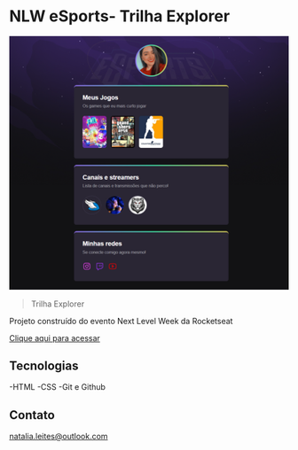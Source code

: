 # NLW eSports- Trilha Explorer

![preview](./.github/preview.png)

>Trilha Explorer

Projeto construído do evento Next Level Week da Rocketseat

[Clique aqui para acessar](https://natalialeites.github.io/nlw-esports-explorer/)


## Tecnologias 

-HTML
-CSS
-Git e Github

## Contato

natalia.leites@outlook.com